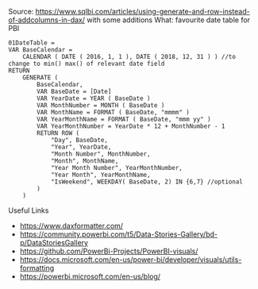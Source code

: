 Source: https://www.sqlbi.com/articles/using-generate-and-row-instead-of-addcolumns-in-dax/  with some additions
What: favourite date table for PBI
```
01DateTable =
VAR BaseCalendar =
    CALENDAR ( DATE ( 2016, 1, 1 ), DATE ( 2018, 12, 31 ) ) //to change to min() max() of relevant date field
RETURN
    GENERATE (
        BaseCalendar,
        VAR BaseDate = [Date]
        VAR YearDate = YEAR ( BaseDate )
        VAR MonthNumber = MONTH ( BaseDate )
        VAR MonthName = FORMAT ( BaseDate, "mmmm" )
        VAR YearMonthName = FORMAT ( BaseDate, "mmm yy" )
        VAR YearMonthNumber = YearDate * 12 + MonthNumber - 1
        RETURN ROW (
            "Day", BaseDate,
            "Year", YearDate,
            "Month Number", MonthNumber,
            "Month", MonthName,
            "Year Month Number", YearMonthNumber,
            "Year Month", YearMonthName,
            "IsWeekend", WEEKDAY( BaseDate, 2) IN {6,7} //optional
        )
    )
```

Useful Links
- https://www.daxformatter.com/
- https://community.powerbi.com/t5/Data-Stories-Gallery/bd-p/DataStoriesGallery
- https://github.com/PowerBi-Projects/PowerBI-visuals/
- https://docs.microsoft.com/en-us/power-bi/developer/visuals/utils-formatting
- https://powerbi.microsoft.com/en-us/blog/
